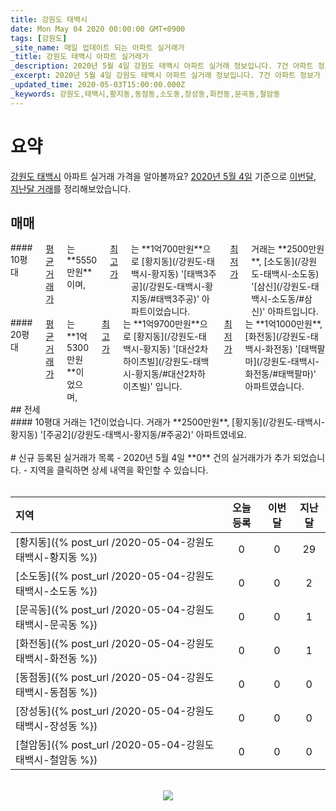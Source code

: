 ```yaml
---
title: 강원도 태백시
date: Mon May 04 2020 00:00:00 GMT+0900
tags: [강원도]
_site_name: 매일 업데이트 되는 아파트 실거래가
_title: 강원도 태백시 아파트 실거래가
_description: 2020년 5월 4일 강원도 태백시 아파트 실거래 정보입니다. 7건 아파트 정보가 있습니다.
_excerpt: 2020년 5월 4일 강원도 태백시 아파트 실거래 정보입니다. 7건 아파트 정보가 있습니다.
_updated_time: 2020-05-03T15:00:00.000Z
_keywords: 강원도,태백시,황지동,동점동,소도동,장성동,화전동,문곡동,철암동
---
```



# 요약
<ins>강원도 태백시</ins> 아파트 실거래 가격을 알아볼까요? <ins>2020년 5월 4일</ins> 기준으로 <ins>이번달, 지난달 거래</ins>를 정리해보았습니다.

## 매매
<div class="container">
<div class="six columns" markdown="1">
#### 10평대
<ins>평균 거래가</ins>는 **5550만원**이며, <ins>최고가</ins>는 **1억700만원**으로 [황지동](/강원도-태백시-황지동) '[태백3주공](/강원도-태백시-황지동/#태백3주공)' 아파트이었습니다. <ins>최저가</ins> 거래는 **2500만원**, [소도동](/강원도-태백시-소도동) '[삼신](/강원도-태백시-소도동/#삼신)' 아파트입니다.
</div>
<div class="six columns" markdown="1">
#### 20평대
<ins>평균 거래가</ins>는 **1억5300만원**이었으며, <ins>최고가</ins>는 **1억9700만원**으로 [황지동](/강원도-태백시-황지동) '[대산2차하이츠빌](/강원도-태백시-황지동/#대산2차하이츠빌)' 입니다. <ins>최저가</ins>는 **1억1000만원**, [화전동](/강원도-태백시-화전동) '[태백팔마](/강원도-태백시-화전동/#태백팔마)' 아파트였습니다.
</div>
</div>
## 전세
<div class="container">
<div class="twelve columns" markdown="1">
#### 10평대
거래는 1건이었습니다. 거래가 **2500만원**, [황지동](/강원도-태백시-황지동) '[주공2](/강원도-태백시-황지동/#주공2)' 아파트였네요.
</div>
</div>


<br>
# 신규 등록된 실거래가 목록
- 2020년 5월 4일 **0** 건의 실거래가가 추가 되었습니다.
- 지역을 클릭하면 상세 내역을 확인할 수 있습니다.
<br><br>

| 지역 | 오늘 등록 | 이번달 | 지난달 |
|:---|:---:|:---:|:---:|
| [황지동]({% post_url /2020-05-04-강원도 태백시-황지동 %}) | 0 | 0 | 29|
| [소도동]({% post_url /2020-05-04-강원도 태백시-소도동 %}) | 0 | 0 | 2|
| [문곡동]({% post_url /2020-05-04-강원도 태백시-문곡동 %}) | 0 | 0 | 1|
| [화전동]({% post_url /2020-05-04-강원도 태백시-화전동 %}) | 0 | 0 | 1|
| [동점동]({% post_url /2020-05-04-강원도 태백시-동점동 %}) | 0 | 0 | 0|
| [장성동]({% post_url /2020-05-04-강원도 태백시-장성동 %}) | 0 | 0 | 0|
| [철암동]({% post_url /2020-05-04-강원도 태백시-철암동 %}) | 0 | 0 | 0|

<p align="center"><br><img src="https://via.placeholder.com/700x120"><br></p>
